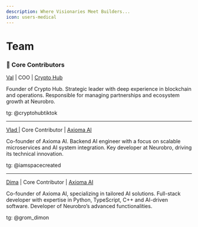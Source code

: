 ```yaml
---
description: Where Visionaries Meet Builders...
icon: users-medical
---
```


# Team

### 🔸 Core Contributors

[Val](https://www.linkedin.com/in/val-y-57b0781b2) | COO | [Crypto Hub](https://x.com/CryptoHub210)

Founder of Crypto Hub. Strategic leader with deep experience in blockchain and operations. Responsible for managing partnerships and ecosystem growth at Neurobro.

tg: @cryptohubtiktok

***

[Vlad ](https://github.com/0xspacecreated)| Core Contributor | [Axioma AI](https://axioma-ai.com/)

Co-founder of Axioma AI. Backend AI engineer with a focus on scalable microservices and AI system integration. Key developer at Neurobro, driving its technical innovation.

tg: @iamspacecreated

***

[Dima](https://www.linkedin.com/in/gromdimon/) | Core Contributor | [Axioma AI](https://axioma-ai.com/)

Co-founder of Axioma AI, specializing in tailored AI solutions. Full-stack developer with expertise in Python, TypeScript, C++ and AI-driven software. Developer of Neurobro’s advanced functionalities.

tg: @grom\_dimon

